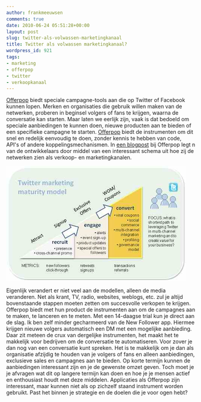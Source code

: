 ```yaml
---
author: frankmeeuwsen
comments: true
date: 2010-06-24 05:51:28+00:00
layout: post
slug: twitter-als-volwassen-marketingkanaal
title: Twitter als volwassen marketingkanaal?
wordpress_id: 921
tags:
- marketing
- offerpop
- twitter
- verkoopkanaal
---
```


[Offerpop](http://offerpop.com/) biedt speciale campagne-tools aan die op Twitter of Facebook kunnen lopen. Merken en organisaties die gebruik willen maken van de netwerken, proberen in beginsel volgers of fans te krijgen, waarna de conversatie kan starten. Maar laten we eerlijk zijn, vaak is dat bedoeld om speciale aanbiedingen te kunnen doen, nieuwe producten aan te bieden of een specifieke campagne te starten. [Offerpop](http://offerpop.com) biedt de instrumenten om dit snel en redelijk eenvoudig te doen, zonder kennis te hebben van code, API's of andere koppelingsmechanismen. In [een blogpost](http://blog.offerpop.com/?p=6) bij Offerpop legt n van de ontwikkelaars door middel van een interessant schema uit hoe zij de netwerken zien als verkoop- en marketingkanalen.

[![](../images/uploadimages/twittermm.jpg)](../images/uploadimages/twittermm.jpg)

Eigenlijk verandert er niet veel aan de modellen, alleen de media veranderen. Net als krant, TV, radio, websites, weblogs, etc. zul je altijd bovenstaande stappen moeten zetten om succesvolle verkopen te krijgen. Offerpop biedt met hun product de instrumenten aan om de campagnes aan te maken, te lanceren en te meten. Met een 14-daagse trial kun je direct aan de slag. Ik ben zelf minder gecharmeerd van de New Follower app. Hiermee krijgen nieuwe volgers automatisch een DM met een mogelijke aanbieding. Daar zit meteen de crux van dergelijke instrumenten, het maakt het te makkelijk voor bedrijven om de conversatie te automatiseren. Voor zover je dan nog van een conversatie kunt spreken. Het is te makkelijk om je dan als organisatie afzijdig te houden van je volgers of fans en alleen aanbiedingen, exclusieve sales en campagnes aan te bieden. Op korte termijn kunnen de aanbiedingen interessant zijn en je de gewenste omzet geven. Toch moet je je afvragen wat dit op langere termijn kan doen en hoe je je mensen actief en enthousiast houdt met deze middelen. Applicaties als Offerpop zijn interessant, maar kunnen niet als op zichzelf staand instrument worden gebruikt. Past het binnen je strategie en de doelen die je voor ogen hebt?
